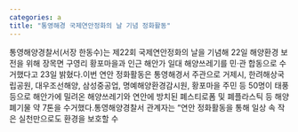 ```yaml
---
categories: a
title: "통영해경 국제연안정화의 날 기념 정화활동"
---
```

통영해양경찰서(서장 한동수)는 제22회 국제연안정화의 날을 기념해 22일 해양환경 보전을 위해 장목면 구영리 황포마을과 인근 해안가 일대 해양쓰레기를 민·관 합동으로 수거했다고 23일 밝혔다.이번 연안 정화활동은 통영해경서 주관으로 거제시, 한려해상국립공원, 대우조선해양, 삼성중공업, 명예해양환경감시원, 황포마을 주민 등 50명이 태풍 등으로 해안가에 밀려온 해양쓰레기와 연안에 방치된 폐스티로폼 및 폐플라스틱 등 해양폐기물 약 7톤을 수거했다.통영해양경찰서 관계자는 “연안 정화활동을 통해 일상 속 작은 실천만으로도 환경을 보호할 수
